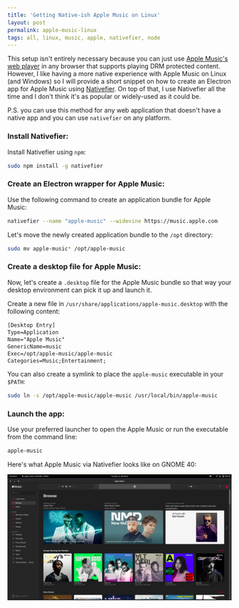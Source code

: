 ```yaml
---
title: 'Getting Native-ish Apple Music on Linux'
layout: post
permalink: apple-music-linux
tags: all, linux, music, apple, nativefier, node
---
```


This setup isn't entirely necessary because you can just use [Apple Music's web player](https://music.apple.com) in any browser that supports playing DRM protected content. However, I like having a more native experience with Apple Music on Linux (and Windows) so I will provide a short snippet on how to create an Electron app for Apple Music using [Nativefier](https://github.com/nativefier/nativefier). On top of that, I use Nativefier all the time and I don't think it's as popular or widely-used as it could be.

P.S. you can use this method for any web application that doesn't have a native app and you can use `nativefier` on any platform.

### Install Nativefier:

Install Nativefier using `npm`:

```bash
sudo npm install -g nativefier
```

### Create an Electron wrapper for Apple Music:

Use the following command to create an application bundle for Apple Music:

```bash
nativefier --name "apple-music" --widevine https://music.apple.com
```

Let's move the newly created application bundle to the `/opt` directory:

```bash
sudo mv apple-music* /opt/apple-music
```

### Create a desktop file for Apple Music:

Now, let's create a `.desktop` file for the Apple Music bundle so that way your desktop environment can pick it up and launch it.

Create a new file in `/usr/share/applications/apple-music.desktop` with the following content:

```
[Desktop Entry]
Type=Application
Name="Apple Music"
GenericName=music
Exec=/opt/apple-music/apple-music
Categories=Music;Entertainment;
```

You can also create a symlink to place the `apple-music` executable in your `$PATH`:

```bash
sudo ln -s /opt/apple-music/apple-music /usr/local/bin/apple-music
```

### Launch the app:

Use your preferred launcher to open the Apple Music or run the executable from the command line:

```bash
apple-music
```

Here's what Apple Music via Nativefier looks like on GNOME 40:

![alt text](../images/apple-music.png "Nativefier Apple Music")
